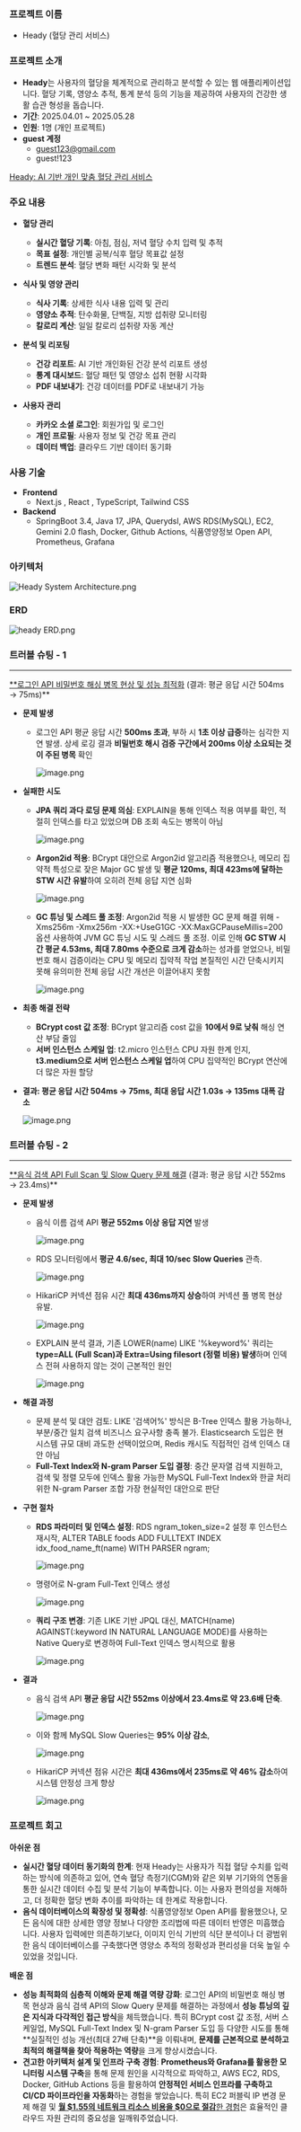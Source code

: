 ### 프로젝트 이름

- Heady (혈당 관리 서비스)

### 프로젝트 소개

- **Heady**는 사용자의 혈당을 체계적으로 관리하고 분석할 수 있는 웹 애플리케이션입니다. 
혈당 기록, 영양소 추적, 통계 분석 등의 기능을 제공하여 사용자의 건강한 생활 습관 형성을 돕습니다.
- **기간**: 2025.04.01 ~ 2025.05.28
- **인원**: 1명 (개인 프로젝트)
- **guest 계정**
    - guest123@gmail.com
    - guest!123

[Heady: AI 기반 개인 맞춤 혈당 관리 서비스](https://healthsteady.site/)

### 주요 내용

- **혈당 관리**
    - **실시간 혈당 기록**: 아침, 점심, 저녁 혈당 수치 입력 및 추적
    - **목표 설정**: 개인별 공복/식후 혈당 목표값 설정
    - **트렌드 분석**: 혈당 변화 패턴 시각화 및 분석
- **식사 및 영양 관리**
    - **식사 기록**: 상세한 식사 내용 입력 및 관리
    - **영양소 추적**: 탄수화물, 단백질, 지방 섭취량 모니터링
    - **칼로리 계산**: 일일 칼로리 섭취량 자동 계산

- **분석 및 리포팅**
    - **건강 리포트**: AI 기반 개인화된 건강 분석 리포트 생성
    - **통계 대시보드**: 혈당 패턴 및 영양소 섭취 현황 시각화
    - **PDF 내보내기**: 건강 데이터를 PDF로 내보내기 가능
- **사용자 관리**
    - **카카오 소셜 로그인**: 회원가입 및 로그인
    - **개인 프로필**: 사용자 정보 및 건강 목표 관리
    - **데이터 백업**: 클라우드 기반 데이터 동기화

### 사용 기술

- **Frontend**
    - Next.js , React , TypeScript, Tailwind CSS
- **Backend**
    - SpringBoot 3.4, Java 17, JPA, Querydsl, AWS RDS(MySQL), EC2, Gemini 2.0 flash, Docker, Github Actions, 식품영양정보 Open API, Prometheus, Grafana

### 아키텍처

![Heady System Architecture.png](attachment:410f6df4-ba9e-42de-8366-b9e425eb0724:Heady_System_Architecture.png)

### ERD

![heady ERD.png](attachment:1a597652-b491-4d46-b100-e5553d37b7da:heady_ERD.png)

### 트러블 슈팅 - 1

---

[**로그인 API 비밀번호 해싱 병목 현상 및 성능 최적화](https://blog.naver.com/smileman___/223891986773) (결과: 평균 응답 시간 504ms → 75ms)**

- **문제 발생**
    - 로그인 API 평균 응답 시간 **500ms 초과**, 부하 시 **1초 이상 급증**하는 심각한 지연 발생. 상세 로깅 결과 **비밀번호 해시 검증 구간에서 200ms 이상 소요되는 것이 주된 병목** 확인
        
        ![image.png](attachment:eaaead48-9ab1-4914-906b-82991affd249:image.png)
        

- **실패한 시도**
    - **JPA 쿼리 과다 로딩 문제 의심**: EXPLAIN을 통해 인덱스 적용 여부를 확인, 적절히 인덱스를 타고 있었으며 DB 조회 속도는 병목이 아님
        
        ![image.png](attachment:1202201a-63b6-4e3d-8c04-14fac2ff0bab:image.png)
        
    
    - **Argon2id 적용**: BCrypt 대안으로 Argon2id 알고리즘 적용했으나, 메모리 집약적 특성으로 잦은 Major GC 발생 및 **평균 120ms, 최대 423ms에 달하는 STW 시간 유발**하여 오히려 전체 응답 지연 심화
        
        ![image.png](attachment:a44b4533-5628-4513-bc06-00fdd8d14788:image.png)
        
    
    - **GC 튜닝 및 스레드 풀 조정**: Argon2id 적용 시 발생한 GC 문제 해결 위해 -Xms256m -Xmx256m -XX:+UseG1GC -XX:MaxGCPauseMillis=200 옵션 사용하여 JVM GC 튜닝 시도 및 스레드 풀 조정. 이로 인해 **GC STW 시간 평균 4.53ms, 최대 7.80ms 수준으로 크게 감소**하는 성과를 얻었으나, 비밀번호 해시 검증이라는 CPU 및 메모리 집약적 작업 본질적인 시간 단축시키지 못해 유의미한 전체 응답 시간 개선은 이끌어내지 못함
        
        ![image.png](attachment:0cff5918-88de-46bf-9375-85af37a73205:image.png)
        

- **최종 해결 전략**
    - **BCrypt cost 값 조정**: BCrypt 알고리즘 cost 값을 **10에서 9로 낮춰** 해싱 연산 부담 줄임
    - **서버 인스턴스 스케일 업**: t2.micro 인스턴스 CPU 자원 한계 인지, **t3.medium으로 서버 인스턴스 스케일 업**하여 CPU 집약적인 BCrypt 연산에 더 많은 자원 할당

- **결과: 평균 응답 시간 504ms → 75ms, 최대 응답 시간 1.03s → 135ms 대폭 감소**
    
    ![image.png](attachment:3a52b610-6cca-490b-b41a-a8353d3f3321:image.png)
    

### 트러블 슈팅 - 2

---

[**음식 검색 API Full Scan 및 Slow Query 문제 해결](https://blog.naver.com/smileman___/223889586212) (결과: 평균 응답 시간 552ms → 23.4ms)**

- **문제 발생**
    - 음식 이름 검색 API **평균 552ms 이상 응답 지연** 발생
        
        ![image.png](attachment:afca99fb-3142-4de4-8e2e-543ded741863:image.png)
        
    
    - RDS 모니터링에서 **평균 4.6/sec, 최대 10/sec Slow Queries** 관측.
        
        ![image.png](attachment:1fdc9e65-ea05-496c-a658-721378d89066:image.png)
        
    
    - HikariCP 커넥션 점유 시간 **최대 436ms까지 상승**하여 커넥션 풀 병목 현상 유발.
        
        ![image.png](attachment:5a3fc796-25bf-4252-a286-a21126722bb3:image.png)
        
    
    - EXPLAIN 분석 결과, 기존 LOWER(name) LIKE '%keyword%' 쿼리는 **type=ALL (Full Scan)과 Extra=Using filesort (정렬 비용) 발생**하며 인덱스 전혀 사용하지 않는 것이 근본적인 원인
        
        ![image.png](attachment:ff7d7b45-6889-4960-9a5b-8a3a3263e40d:image.png)
        

- **해결 과정**
    - 문제 분석 및 대안 검토: LIKE '검색어%' 방식은 B-Tree 인덱스 활용 가능하나, 부분/중간 일치 검색 비즈니스 요구사항 충족 불가. Elasticsearch 도입은 현 시스템 규모 대비 과도한 선택이었으며, Redis 캐시도 직접적인 검색 인덱스 대안 아님
    - **Full-Text Index와 N-gram Parser 도입 결정**: 중간 문자열 검색 지원하고, 검색 및 정렬 모두에 인덱스 활용 가능한 MySQL Full-Text Index와 한글 처리 위한 N-gram Parser 조합 가장 현실적인 대안으로 판단

- **구현 절차**
    - **RDS 파라미터 및 인덱스 설정**: RDS ngram_token_size=2 설정 후 인스턴스 재시작, ALTER TABLE foods ADD FULLTEXT INDEX idx_food_name_ft(name) WITH PARSER ngram;
        
        ![image.png](attachment:1fb34a47-a102-474f-af4c-4632ccde7e81:image.png)
        
    
    - 명령어로 N-gram Full-Text 인덱스 생성
        
        ![image.png](attachment:a4cee07f-c96c-4226-ab3c-fb4eabbfd710:image.png)
        
    
    - **쿼리 구조 변경**: 기존 LIKE 기반 JPQL 대신, MATCH(name) AGAINST(:keyword IN NATURAL LANGUAGE MODE)를 사용하는 Native Query로 변경하여 Full-Text 인덱스 명시적으로 활용
        
        ![image.png](attachment:e67aacf5-8872-4e22-835d-d938688b8659:image.png)
        
    
- **결과**
    - 음식 검색 API **평균 응답 시간 552ms 이상에서 23.4ms로 약 23.6배 단축**.
        
        ![image.png](attachment:1f8f424f-0113-4858-aa16-536f32190c0d:image.png)
        
    
    - 이와 함께 MySQL Slow Queries는 **95% 이상 감소**,
        
        ![image.png](attachment:b5f512a6-5fb4-41f9-89fb-83eebb839422:image.png)
        
    
    - HikariCP 커넥션 점유 시간은 **최대 436ms에서 235ms로 약 46% 감소**하여 시스템 안정성 크게 향상
        
        ![image.png](attachment:94ee51a9-059f-439f-8d0d-dbfad9c49194:image.png)
        

### 프로젝트 회고

**아쉬운 점**

- **실시간 혈당 데이터 동기화의 한계**: 현재 Heady는 사용자가 직접 혈당 수치를 입력하는 방식에 의존하고 있어, 연속 혈당 측정기(CGM)와 같은 외부 기기와의 연동을 통한 실시간 데이터 수집 및 분석 기능이 부족합니다. 이는 사용자 편의성을 저해하고, 더 정확한 혈당 변화 추이를 파악하는 데 한계로 작용합니다.
- **음식 데이터베이스의 확장성 및 정확성**: 식품영양정보 Open API를 활용했으나, 모든 음식에 대한 상세한 영양 정보나 다양한 조리법에 따른 데이터 반영은 미흡했습니다. 사용자 입력에만 의존하기보다, 이미지 인식 기반의 식단 분석이나 더 광범위한 음식 데이터베이스를 구축했다면 영양소 추적의 정확성과 편리성을 더욱 높일 수 있었을 것입니다.

**배운 점**

- **성능 최적화의 심층적 이해와 문제 해결 역량 강화**: 로그인 API의 비밀번호 해싱 병목 현상과 음식 검색 API의 Slow Query 문제를 해결하는 과정에서 **성능 튜닝의 깊은 지식과 다각적인 접근 방식**을 체득했습니다. 특히 BCrypt cost 값 조정, 서버 스케일업, MySQL Full-Text Index 및 N-gram Parser 도입 등 다양한 시도를 통해 **실질적인 성능 개선(최대 27배 단축)**을 이뤄내며, **문제를 근본적으로 분석하고 최적의 해결책을 찾아 적용하는 역량**을 크게 향상시켰습니다.
- **견고한 아키텍처 설계 및 인프라 구축 경험**: **Prometheus와 Grafana를 활용한 모니터링 시스템 구축**을 통해 문제 원인을 시각적으로 파악하고, AWS EC2, RDS, Docker, GitHub Actions 등을 활용하여 **안정적인 서비스 인프라를 구축하고 CI/CD 파이프라인을 자동화**하는 경험을 쌓았습니다. 특히 EC2 퍼블릭 IP 변경 문제 해결 및 [**월 $1.55의 네트워크 리소스 비용을 $0으로 절감**한 경험](https://blog.naver.com/smileman___/223888966345)은 효율적인 클라우드 자원 관리의 중요성을 일깨워주었습니다.
